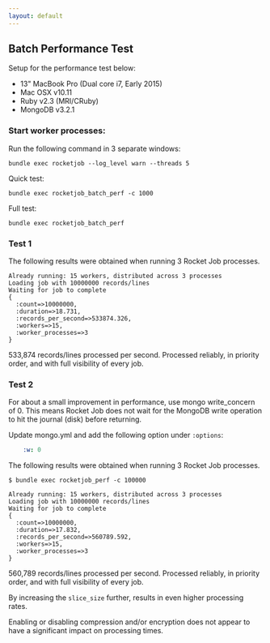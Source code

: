 ```yaml
---
layout: default
---
```


## Batch Performance Test

Setup for the performance test below:

* 13" MacBook Pro (Dual core i7, Early 2015)
* Mac OSX v10.11
* Ruby v2.3 (MRI/CRuby)
* MongoDB v3.2.1

### Start worker processes:

Run the following command in 3 separate windows:

~~~
bundle exec rocketjob --log_level warn --threads 5
~~~

Quick test:

~~~
bundle exec rocketjob_batch_perf -c 1000
~~~

Full test:

~~~
bundle exec rocketjob_batch_perf
~~~

### Test 1

The following results were obtained when running 3 Rocket Job processes.

~~~
Already running: 15 workers, distributed across 3 processes
Loading job with 10000000 records/lines
Waiting for job to complete
{
  :count=>10000000,
  :duration=>18.731,
  :records_per_second=>533874.326,
  :workers=>15,
  :worker_processes=>3
}
~~~

533,874 records/lines processed per second. Processed reliably, in priority order, and with full visibility of every job.

### Test 2

For about a small improvement in performance, use mongo write_concern of 0.
This means Rocket Job does not wait for the MongoDB write operation to hit the journal (disk) before returning.

Update mongo.yml and add the following option under `:options`:

~~~yaml
    :w: 0
~~~

The following results were obtained when running 3 Rocket Job processes.

~~~
$ bundle exec rocketjob_perf -c 100000

Already running: 15 workers, distributed across 3 processes
Loading job with 10000000 records/lines
Waiting for job to complete
{
  :count=>10000000,
  :duration=>17.832,
  :records_per_second=>560789.592,
  :workers=>15,
  :worker_processes=>3
}
~~~

560,789 records/lines processed per second. Processed reliably, in priority order, and with full visibility of every job.

By increasing the `slice_size` further, results in even higher processing rates.

Enabling or disabling compression and/or encryption does not appear to have a significant impact on processing times.
